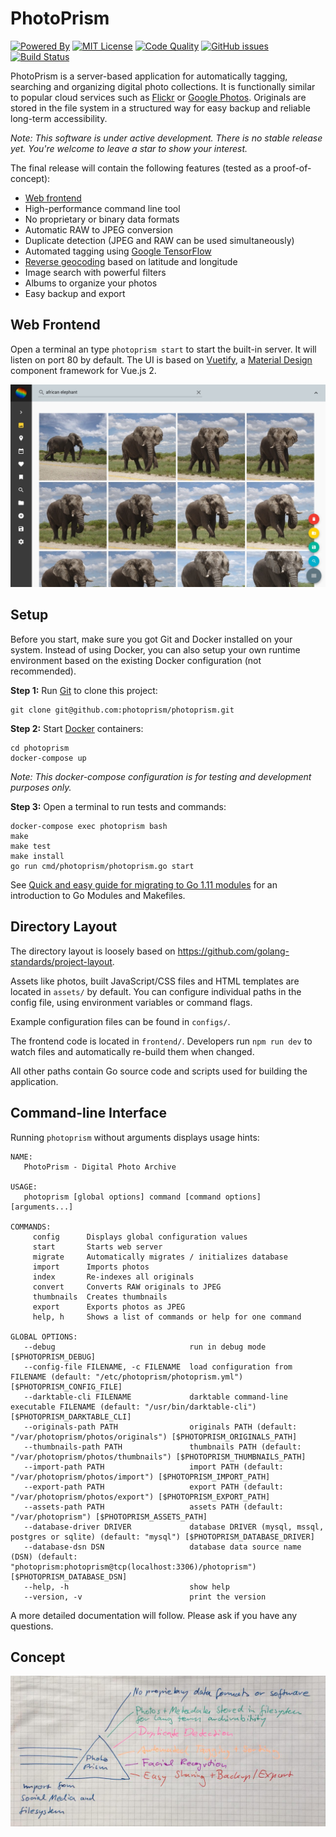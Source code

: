 PhotoPrism
==========

[![Powered By](https://img.shields.io/badge/powered%20by-Go,%20TensorFlow%20%26%20Vuetify-blue.svg)][powered by]
[![MIT License](https://img.shields.io/badge/license-MIT-blue.svg)][license]
[![Code Quality](https://goreportcard.com/badge/github.com/photoprism/photoprism)][code quality]
[![GitHub issues](https://img.shields.io/github/issues/photoprism/photoprism.svg)][issues]
[![Build Status](https://travis-ci.org/photoprism/photoprism.png?branch=master)][ci]

[powered by]: https://www.tensorflow.org/install/install_go
[license]: https://github.com/photoprism/photoprism/blob/master/LICENSE
[code quality]: https://goreportcard.com/report/github.com/photoprism/photoprism
[issues]: https://github.com/photoprism/photoprism/issues
[ci]: https://travis-ci.org/photoprism/photoprism

PhotoPrism is a server-based application for automatically tagging, searching and organizing digital photo collections.
It is functionally similar to popular cloud services such as [Flickr](https://www.flickr.com/) or [Google Photos](https://photos.google.com/).
Originals are stored in the file system in a structured way for easy backup and reliable long-term accessibility.

*Note: This software is under active development. There is no stable release yet. You're welcome to leave a star to show your interest.*

The final release will contain the following features (tested as a proof-of-concept):

- [Web frontend](assets/docs/img/screenshot.jpg)
- High-performance command line tool
- No proprietary or binary data formats
- Automatic RAW to JPEG conversion
- Duplicate detection (JPEG and RAW can be used simultaneously)
- Automated tagging using [Google TensorFlow](https://www.tensorflow.org/install/install_go)
- [Reverse geocoding](https://wiki.openstreetmap.org/wiki/Nominatim#Reverse_Geocoding) based on latitude and longitude
- Image search with powerful filters
- Albums to organize your photos
- Easy backup and export

Web Frontend
------------
Open a terminal an type `photoprism start` to start the built-in server. It will listen on port 80 by default.
The UI is based on [Vuetify](https://vuetifyjs.com/en/), a [Material Design](https://material.io/) component framework for Vue.js 2.

![](assets/docs/img/screenshot.jpg)

Setup
-----
Before you start, make sure you got Git and Docker installed on your system.
Instead of using Docker, you can also setup your own runtime environment
based on the existing Docker configuration (not recommended).

**Step 1:** Run [Git](https://getcomposer.org/) to clone this project:

```
git clone git@github.com:photoprism/photoprism.git
```

**Step 2:** Start [Docker](https://www.docker.com/) containers:

```
cd photoprism
docker-compose up
```

*Note: This docker-compose configuration is for testing and development purposes only.*

**Step 3:** Open a terminal to run tests and commands:

```
docker-compose exec photoprism bash
make
make test
make install
go run cmd/photoprism/photoprism.go start
```

See [Quick and easy guide for migrating to Go 1.11 modules](https://blog.liquidbytes.net/2018/09/quick-and-easy-guide-for-migrating-to-go-1-11-modules/) for an introduction to Go Modules and Makefiles.

Directory Layout
----------------

The directory layout is loosely based on https://github.com/golang-standards/project-layout.

Assets like photos, built JavaScript/CSS files and HTML templates are located in `assets/` by default. You can configure individual paths in the config file, using environment variables or command flags.

Example configuration files can be found in `configs/`.

The frontend code is located in `frontend/`. Developers run `npm run dev` to watch files and automatically re-build them when changed.

All other paths contain Go source code and scripts used for building the application.

Command-line Interface
----------------------

Running `photoprism` without arguments displays usage hints:

```
NAME:
   PhotoPrism - Digital Photo Archive

USAGE:
   photoprism [global options] command [command options] [arguments...]

COMMANDS:
     config      Displays global configuration values
     start       Starts web server
     migrate     Automatically migrates / initializes database
     import      Imports photos
     index       Re-indexes all originals
     convert     Converts RAW originals to JPEG
     thumbnails  Creates thumbnails
     export      Exports photos as JPEG
     help, h     Shows a list of commands or help for one command

GLOBAL OPTIONS:
   --debug                              run in debug mode [$PHOTOPRISM_DEBUG]
   --config-file FILENAME, -c FILENAME  load configuration from FILENAME (default: "/etc/photoprism/photoprism.yml") [$PHOTOPRISM_CONFIG_FILE]
   --darktable-cli FILENAME             darktable command-line executable FILENAME (default: "/usr/bin/darktable-cli") [$PHOTOPRISM_DARKTABLE_CLI]
   --originals-path PATH                originals PATH (default: "/var/photoprism/photos/originals") [$PHOTOPRISM_ORIGINALS_PATH]
   --thumbnails-path PATH               thumbnails PATH (default: "/var/photoprism/photos/thumbnails") [$PHOTOPRISM_THUMBNAILS_PATH]
   --import-path PATH                   import PATH (default: "/var/photoprism/photos/import") [$PHOTOPRISM_IMPORT_PATH]
   --export-path PATH                   export PATH (default: "/var/photoprism/photos/export") [$PHOTOPRISM_EXPORT_PATH]
   --assets-path PATH                   assets PATH (default: "/var/photoprism") [$PHOTOPRISM_ASSETS_PATH]
   --database-driver DRIVER             database DRIVER (mysql, mssql, postgres or sqlite) (default: "mysql") [$PHOTOPRISM_DATABASE_DRIVER]
   --database-dsn DSN                   database data source name (DSN) (default: "photoprism:photoprism@tcp(localhost:3306)/photoprism") [$PHOTOPRISM_DATABASE_DSN]
   --help, -h                           show help
   --version, -v                        print the version
```

A more detailed documentation will follow. Please ask if you have any questions.

Concept
-------

![](assets/docs/img/concept.jpg)
